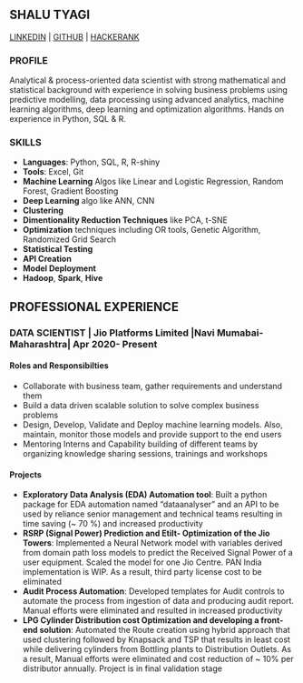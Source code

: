 ## SHALU TYAGI
[LINKEDIN](https://www.linkedin.com/in/shalu-tyagi-b00256125/) | [GITHUB](https://github.com/shalu143/) | [HACKERANK](https://www.hackerrank.com/shalu_tyagi03)
### PROFILE
Analytical & process-oriented data scientist with strong mathematical and statistical background with experience in solving business problems using predictive modelling, data processing using advanced analytics, machine learning algorithms, deep learning and optimization algorithms. Hands on experience in Python, SQL & R.
### SKILLS
* **Languages**: Python, SQL, R, R-shiny
* **Tools**: Excel, Git
* **Machine Learning** Algos like Linear and Logistic Regression, Random Forest, Gradient Boosting
* **Deep Learning** algo like ANN, CNN
* **Clustering**
* **Dimentionality Reduction Techniques** like PCA, t-SNE
* **Optimization** techniques including OR tools, Genetic Algorithm, Randomized Grid Search
* **Statistical Testing**
* **API Creation**
* **Model Deployment**
* **Hadoop**, **Spark**, **Hive**

## PROFESSIONAL EXPERIENCE
### DATA SCIENTIST | Jio Platforms Limited |Navi Mumabai- Maharashtra| Apr 2020- Present
#### Roles and Responsibilties
* Collaborate with business team, gather requirements and understand them
* Build a data driven scalable solution to solve complex business problems
* Design, Develop, Validate and Deploy machine learning models. Also, maintain, monitor those models and provide support to the end users
* Mentoring Interns and Capability building of different teams by organizing knowledge sharing sessions, trainings and workshops
#### Projects
* **Exploratory Data Analysis (EDA) Automation tool**: Built a python package for EDA automation named “dataanalyser” and an API to be used by reliance senior management and technical teams resulting in time saving (~ 70 %) and increased productivity
* **RSRP (Signal Power) Prediction and Etilt- Optimization of the Jio Towers**: Implemented a Neural Network model with variables derived from domain path loss models to predict the Received Signal Power of a user equipment. Scaled the model for one Jio Centre. PAN India implementation is WIP.
As a result, third party license cost to be eliminated
* **Audit Process Automation**: Developed templates for Audit controls to automate the process from ingestion of data and producing audit report. Manual efforts were eliminated and resulted in increased productivity
* **LPG Cylinder Distribution cost Optimization and developing a front-end solution**: Automated the Route creation using hybrid approach that used clustering followed by Knapsack and TSP that results in least cost while delivering cylinders from Bottling plants to Distribution Outlets.
As a result, Manual efforts were eliminated and cost reduction of ~ 10% per distributor annually. Project is in final validation stage







